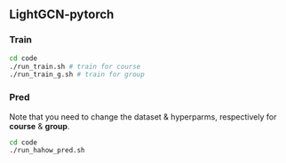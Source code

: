 
## LightGCN-pytorch

### Train

```bash
cd code
./run_train.sh # train for course
./run_train_g.sh # train for group 
```

### Pred
Note that you need to change the dataset & hyperparms, respectively for **course** & **group**.
```bash
cd code
./run_hahow_pred.sh
```
